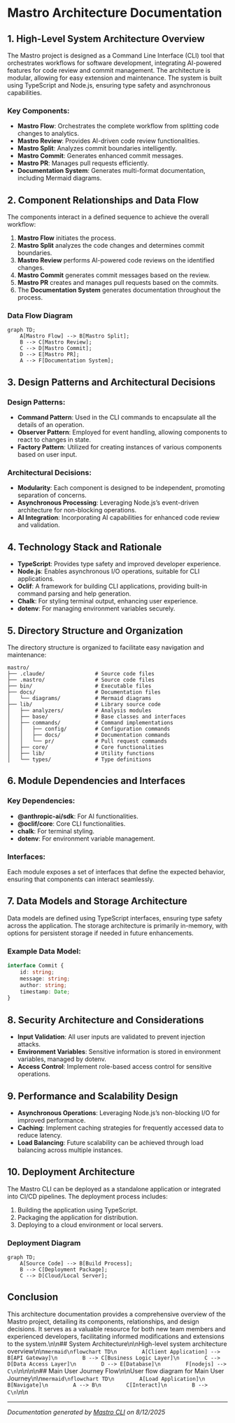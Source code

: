 <!---
This file was automatically generated by Mastro CLI
Generated on: 2025-08-12T04:30:45.407Z
Document type: architecture
Title: Architecture Documentation
References: .claude/settings.local.json, .mastro/analytics.json, lib/commands/config.d.ts, lib/commands/config.d.ts.map, lib/commands/config.js, lib/commands/config.js.map, lib/commands/config/init.d.ts, lib/commands/config/init.d.ts.map, lib/commands/config/init.js, lib/commands/config/init.js.map, lib/commands/config/interactive.d.ts, lib/commands/config/interactive.d.ts.map, lib/commands/config/interactive.js, lib/commands/config/interactive.js.map, lib/lib/config.d.ts, lib/lib/config.d.ts.map, lib/lib/config.js, lib/lib/config.js.map, mastro-vscode/.eslintrc.json, mastro-vscode/package-lock.json, mastro-vscode/package.json, mastro-vscode/tsconfig.json, src/commands/config.ts, src/commands/config/init.ts, src/commands/config/interactive.ts, src/lib/config.ts, bin/run.js, lib/index.d.ts, lib/index.d.ts.map, lib/index.js, lib/index.js.map, lib/analyzers/change-detector.d.ts, lib/analyzers/change-detector.d.ts.map, lib/analyzers/change-detector.js, lib/analyzers/change-detector.js.map, lib/analyzers/impact-analyzer.d.ts

To prevent this file from being overwritten, add custom content
between the CUSTOM_START and CUSTOM_END markers below.
--->

# Mastro Architecture Documentation

## 1. High-Level System Architecture Overview

The Mastro project is designed as a Command Line Interface (CLI) tool that orchestrates workflows for software development, integrating AI-powered features for code review and commit management. The architecture is modular, allowing for easy extension and maintenance. The system is built using TypeScript and Node.js, ensuring type safety and asynchronous capabilities.

### Key Components:
- **Mastro Flow**: Orchestrates the complete workflow from splitting code changes to analytics.
- **Mastro Review**: Provides AI-driven code review functionalities.
- **Mastro Split**: Analyzes commit boundaries intelligently.
- **Mastro Commit**: Generates enhanced commit messages.
- **Mastro PR**: Manages pull requests efficiently.
- **Documentation System**: Generates multi-format documentation, including Mermaid diagrams.

## 2. Component Relationships and Data Flow

The components interact in a defined sequence to achieve the overall workflow:

1. **Mastro Flow** initiates the process.
2. **Mastro Split** analyzes the code changes and determines commit boundaries.
3. **Mastro Review** performs AI-powered code reviews on the identified changes.
4. **Mastro Commit** generates commit messages based on the review.
5. **Mastro PR** creates and manages pull requests based on the commits.
6. The **Documentation System** generates documentation throughout the process.

### Data Flow Diagram
```mermaid
graph TD;
    A[Mastro Flow] --> B[Mastro Split];
    B --> C[Mastro Review];
    C --> D[Mastro Commit];
    D --> E[Mastro PR];
    A --> F[Documentation System];
```

## 3. Design Patterns and Architectural Decisions

### Design Patterns:
- **Command Pattern**: Used in the CLI commands to encapsulate all the details of an operation.
- **Observer Pattern**: Employed for event handling, allowing components to react to changes in state.
- **Factory Pattern**: Utilized for creating instances of various components based on user input.

### Architectural Decisions:
- **Modularity**: Each component is designed to be independent, promoting separation of concerns.
- **Asynchronous Processing**: Leveraging Node.js’s event-driven architecture for non-blocking operations.
- **AI Integration**: Incorporating AI capabilities for enhanced code review and validation.

## 4. Technology Stack and Rationale

- **TypeScript**: Provides type safety and improved developer experience.
- **Node.js**: Enables asynchronous I/O operations, suitable for CLI applications.
- **Oclif**: A framework for building CLI applications, providing built-in command parsing and help generation.
- **Chalk**: For styling terminal output, enhancing user experience.
- **dotenv**: For managing environment variables securely.

## 5. Directory Structure and Organization

The directory structure is organized to facilitate easy navigation and maintenance:

```
mastro/
├── .claude/                # Source code files
├── .mastro/                # Source code files
├── bin/                    # Executable files
├── docs/                   # Documentation files
│   └── diagrams/           # Mermaid diagrams
├── lib/                    # Library source code
│   ├── analyzers/          # Analysis modules
│   ├── base/               # Base classes and interfaces
│   ├── commands/           # Command implementations
│   │   ├── config/         # Configuration commands
│   │   ├── docs/           # Documentation commands
│   │   └── pr/             # Pull request commands
│   ├── core/               # Core functionalities
│   ├── lib/                # Utility functions
│   └── types/              # Type definitions
```

## 6. Module Dependencies and Interfaces

### Key Dependencies:
- **@anthropic-ai/sdk**: For AI functionalities.
- **@oclif/core**: Core CLI functionalities.
- **chalk**: For terminal styling.
- **dotenv**: For environment variable management.

### Interfaces:
Each module exposes a set of interfaces that define the expected behavior, ensuring that components can interact seamlessly.

## 7. Data Models and Storage Architecture

Data models are defined using TypeScript interfaces, ensuring type safety across the application. The storage architecture is primarily in-memory, with options for persistent storage if needed in future enhancements.

### Example Data Model:
```typescript
interface Commit {
    id: string;
    message: string;
    author: string;
    timestamp: Date;
}
```

## 8. Security Architecture and Considerations

- **Input Validation**: All user inputs are validated to prevent injection attacks.
- **Environment Variables**: Sensitive information is stored in environment variables, managed by dotenv.
- **Access Control**: Implement role-based access control for sensitive operations.

## 9. Performance and Scalability Design

- **Asynchronous Operations**: Leveraging Node.js’s non-blocking I/O for improved performance.
- **Caching**: Implement caching strategies for frequently accessed data to reduce latency.
- **Load Balancing**: Future scalability can be achieved through load balancing across multiple instances.

## 10. Deployment Architecture

The Mastro CLI can be deployed as a standalone application or integrated into CI/CD pipelines. The deployment process includes:

1. Building the application using TypeScript.
2. Packaging the application for distribution.
3. Deploying to a cloud environment or local servers.

### Deployment Diagram
```mermaid
graph TD;
    A[Source Code] --> B[Build Process];
    B --> C[Deployment Package];
    C --> D[Cloud/Local Server];
```

## Conclusion

This architecture documentation provides a comprehensive overview of the Mastro project, detailing its components, relationships, and design decisions. It serves as a valuable resource for both new team members and experienced developers, facilitating informed modifications and extensions to the system.\n\n## System Architecture\n\nHigh-level system architecture overview\n\n```mermaid\nflowchart TD\n        A[Client Application] --> B[API Gateway]\n        B --> C[Business Logic Layer]\n        C --> D[Data Access Layer]\n        D --> E[Database]\n        F[nodejs] --> C\n```\n\n\n\n## Main User Journey Flow\n\nUser flow diagram for Main User Journey\n\n```mermaid\nflowchart TD\n        A[Load Application]\n        B[Navigate]\n        A --> B\n        C[Interact]\n        B --> C\n```\n\n

---

<!-- CUSTOM_START -->
<!-- Add your custom content here - it will be preserved during regeneration -->
<!-- CUSTOM_END -->

*Documentation generated by [Mastro CLI](https://github.com/your-org/mastro) on 8/12/2025*